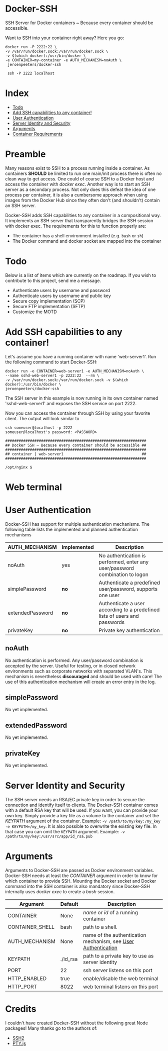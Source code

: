 # Docker-SSH
SSH Server for Docker containers  ~ Because every container should be accessible.

Want to SSH into your container right away? Here you go:

    docker run -P 2222:22 \
    -v /var/run/docker.sock:/var/run/docker.sock \
    -v $(which docker):/usr/bin/docker \
    -e CONTAINER=my-container -e AUTH_MECHANISM=noAuth \
     jeroenpeeters/docker-ssh

     ssh -P 2222 localhost

# Index

- [Todo](#todo)
- [Add SSH capabilities to any container!](#add-ssh-capabilities-to-any-container)
- [User Authentication](#user-authentication)
- [Server Identity and Security](#server-identity-and-security)
- [Arguments](#arguments)
- [Container Requirements](#container-requirements)

# Preamble
Many reasons exist to SSH to a process running inside a container. As containers **SHOULD** be limited to run
one main/init process there is often no clean way to get access. One could of course SSH to a Docker host and
access the container with *docker exec*. Another way is to start an SSH server as a secondary process. Not only does
this defeat the idea of one process per container, it is also a cumbersome approach when using images from the Docker Hub since they often don't (and shouldn't) contain an SSH server.

Docker-SSH adds SSH capabilities to any container in a compositional way. It implements an SSH server that transparently
bridges the SSH session with docker exec. The requirements for this to function properly are:

- The container has a shell environment installed (e.g. `bash` or `sh`)
- The Docker command and docker socket are mapped into the container

# Todo
Below is a list of items which are currently on the roadmap. If you wish to contribute
to this project, send me a message.
- Authenticate users by username and password
- Authenticate users by username and public key
- Secure copy implementation (SCP)
- Secure FTP implementation (SFTP)
- Customize the MOTD

# Add SSH capabilities to any container!
Let's assume you have a running container with name 'web-server1'. Run the following command to start Docker-SSH:

    docker run -e CONTAINER=web-server1 -e AUTH_MECHANISM=noAuth \
    --name sshd-web-server1 -p 2222:22  --rm \
    -v /var/run/docker.sock:/var/run/docker.sock -v $(which docker):/usr/bin/docker \
    jeroenpeeters/docker-ssh

The SSH server in this example is now running in its own container named 'sshd-web-server1' and exposes the SSH
service on port 2222.

Now you can access the container through SSH by using your favorite client. The output will look similar to

    ssh someuser@localhost -p 2222
    someuser@localhost's password: <PASSWORD>

    ###############################################################
    ## Docker SSH ~ Because every container should be accessible ##
    ###############################################################
    ## container | web-server1                                   ##
    ###############################################################

    /opt/nginx $

# Web terminal


# User Authentication
Docker-SSH has support for multiple authentication mechanisms. The following
table lists the implemented and planned authentication mechanisms

AUTH_MECHANISM    | Implemented | Description
------------------|-------------|--------------
noAuth            | yes         | No authentication is performed, enter any user/password combination to logon
simplePassword    | **no**      | Authenticate a predefined user/password, supports one user
extendedPassword  | **no**      | Authenticate a user according to a predefined lists of users and passwords
privateKey        | **no**      | Private key authentication

## noAuth
No authentication is performed. Any user/password combination is accepted by the server.
Useful for testing, or in closed network environments such as corporate networks with separated VLAN's.
This mechanism is nevertheless **discouraged** and should be used with care! The use of this
authentication mechanism will create an error entry in the log.

## simplePassword
No yet implemented.

## extendedPassword
No yet implemented.

## privateKey
No yet implemented.

# Server Identity and Security
The SSH server needs an RSA/EC private key in order to secure the connection and identify itself to clients.
The Docker-SSH container comes with a default RSA key that will be used. If you want, you can provide your own
key. Simply provide a key file as a volume to the container and set the *KEYPATH* argument of the container.
Example: `-v /path/to/my/key:/my_key -e KEYPATH=/my_key`. It is also possible to overwrite the existing key file.
In that case you can omit the `KEYPATH` argument. Example: `-v /path/to/my/key:/usr/src/app/id_rsa.pub`

# Arguments
Arguments to Docker-SSH are passed as Docker environment variables. Docker-SSH needs at least the *CONTAINER*
argument in order to know for which container to provide SSH. Mounting the Docker socket and Docker command into
the SSH container is also mandatory since Docker-SSH internally uses *docker exec* to create a *bash* session.

Argument       | Default  | Description
---------------|----------|------------------------------------------------------
CONTAINER      | None     | *name* or *id* of a running container
CONTAINER_SHELL| bash     | path to a shell.
AUTH_MECHANISM | None     | name of the authentication mechanism, see [User Authentication](#user-authentication)
KEYPATH        | ./id_rsa | path to a private key to use as server identity
PORT           | 22       | ssh server listens on this port
HTTP_ENABLED   | true     | enable/disable the web terminal
HTTP_PORT      | 8022     | web terminal listens on this port


# Credits
I couldn't have created Docker-SSH without the following great Node packages! Many thanks go to the authors of:

- [SSH2](https://github.com/mscdex/ssh2)
- [PTY.js](https://github.com/chjj/pty.js)
